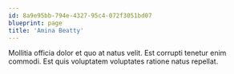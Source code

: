 ```yaml
---
id: 8a9e95bb-794e-4327-95c4-072f3051bd07
blueprint: page
title: 'Amina Beatty'
---
```

Mollitia officia dolor et quo at natus velit. Est corrupti tenetur enim commodi. Est quis voluptatem voluptates ratione natus repellat.